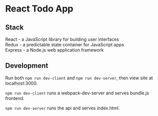 # React Todo App

## Stack

React - a JavaScript library for building user interfaces <br/>
Redux - a predictable state container for JavaScript apps <br/>
Express - a Node.js web application framework

## Development

Run both `npm run dev-client` and `npm run dev-server`,
then view site at localhost:3000. <br/>

`npm run dev-client` runs a webpack-dev-server and serves bundle.js frontend. <br/>

`npm run dev-server` runs the api and serves index.html. <br/>
